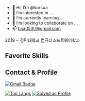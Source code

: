 - 👋 Hi, I’m @korsua
- 👀 I’m interested in ...
- 🌱 I’m currently learning ...
- 💞️ I’m looking to collaborate on ...
- 📫 bsa0530@gmail.com

<!---
korsua/korsua is a ✨ special ✨ repository because its `README.md` (this file) appears on your GitHub profile.
You can click the Preview link to take a look at your changes.
--->

2019 ~ 
경민대학교 컴퓨터소프트웨어학과
## Favorite Skills
  <div align=left>
  
<!--   [![PHP Badge](https://img.shields.io/badge/PHP-777BB4?style=flat-square&logo=PHP&logoColor=white)](https://php.net) -->
<!--   [![laravel Badge](https://img.shields.io/badge/Laravel-FF2D20?style=flat-square&logo=Laravel&logoColor=white)](https://laravel.com/) -->
<!--   [![typescript Badge](https://img.shields.io/badge/Typescript-235A97?style=flat-square&logo=Typescript&logoColor=white)](https://www.typescriptlang.org/)  -->
<!--   [![Javascript Badge](https://img.shields.io/badge/Jypescript-F7DF1E?style=flat-square&logo=JavaScript&logoColor=white)](https://javascript.info/) -->
<!-- [![Go Badge](https://img.shields.io/badge/Go-00ADD8?style=flat-square&logo=Go&logoColor=white)](https://golang.org/)
  [![Kotlin Badge](https://img.shields.io/badge/Kotlin-0095D5?style=flat-square&logo=Kotlin&logoColor=white)](https://kotlinlang.org/)
  [![AWS Badge](https://img.shields.io/badge/Aws-0095D5?style=flat-square&logo=Aws&logoColor=white)](https://aws.amazon.com/)
-->
## Contact & Profile
  <div align=left>
  
  [![Gmail Badge](https://img.shields.io/badge/Gmail-d14836?style=flat-square&logo=Gmail&logoColor=white&link=mailto:k.bsa0530@gmail.com)](mailto:k.bsa0530@gmail.com)
 <!--- [![Linkedin Badge](https://img.shields.io/badge/-LinkedIn-blue?style=flat-square&logo=Linkedin&logoColor=white&link=https://www.linkedin.com/in/mintae-kim-b1a627187/)](https://www.linkedin.com/in/mintae-kim-b1a627187/)
  [![Notion Profile Badge](https://img.shields.io/badge/-notion-black?style=flat-square&logo=notion&logoColor=white&link=https://www.notion.so/connor2doc/927888a45c604213866e33931cd06686)](https://connor2doc.notion.site/Connor-Library-v2-028186efde114d2a90150e786dcc6cb5)--->

[![Top Langs](https://github-readme-stats.vercel.app/api/top-langs/?username=korsua&layout=compact)](https://github.com/anuraghazra/github-readme-stats)
[![Solved.ac Profile](http://mazassumnida.wtf/api/v2/generate_badge?boj=suby00)](https://solved.ac/suby00/)
  </div>
